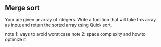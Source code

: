 ## Merge sort

Your are given an array of integers. Write a function that will take this array as input and return the sorted array using Quick sort.

note 1: ways to avoid worst case
note 2: space complexity and how to optimize it
